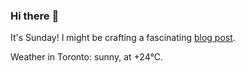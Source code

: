 ### Hi there :wave:

It's Sunday! I might be crafting a fascinating [blog post](https://benjaminwuethrich.dev).

Weather in Toronto: sunny, at +24°C.

